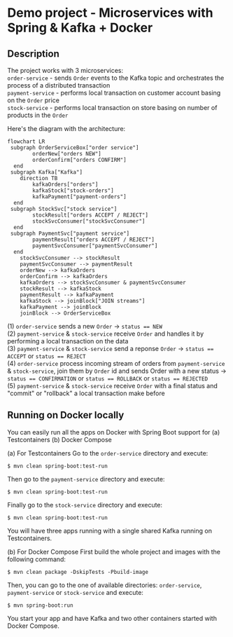 # Demo project - Microservices with Spring & Kafka + Docker

## Description
The project works with 3 microservices: \
`order-service` -  sends `Order` events to the Kafka topic and orchestrates the process of a distributed transaction \
`payment-service` - performs local transaction on customer account basing on the `Order` price \
`stock-service` - performs local transaction on store basing on number of products in the `Order`

Here's the diagram with the architecture:

``` mermaid
flowchart LR
 subgraph OrderServiceBox["order service"]
        orderNew["orders NEW"]
        orderConfirm["orders CONFIRM"]
  end
 subgraph Kafka["Kafka"]
    direction TB
        kafkaOrders["orders"]
        kafkaStock["stock-orders"]
        kafkaPayment["payment-orders"]
  end
 subgraph StockSvc["stock service"]
        stockResult["orders ACCEPT / REJECT"]
        stockSvcConsumer["stockSvcConsumer"]
  end
 subgraph PaymentSvc["payment service"]
        paymentResult["orders ACCEPT / REJECT"]
        paymentSvcConsumer["paymentSvcConsumer"]
  end
    stockSvcConsumer --> stockResult
    paymentSvcConsumer --> paymentResult
    orderNew --> kafkaOrders
    orderConfirm --> kafkaOrders
    kafkaOrders --> stockSvcConsumer & paymentSvcConsumer
    stockResult --> kafkaStock
    paymentResult --> kafkaPayment
    kafkaStock --> joinBlock["JOIN streams"]
    kafkaPayment --> joinBlock
    joinBlock --> OrderServiceBox
```

(1) `order-service` sends a new `Order` -> `status == NEW` \
(2) `payment-service` & `stock-service` receive `Order` and handles it by performing a local transaction on the data \
(3) `payment-service` & `stock-service` send a reponse `Order` -> `status == ACCEPT` or `status == REJECT` \
(4) `order-service` process incoming stream of orders from `payment-service` & `stock-service`, join them by `Order` id and sends Order with a new status -> `status == CONFIRMATION` or `status == ROLLBACK` or `status == REJECTED` \
(5) `payment-service` & `stock-service` receive `Order` with a final status and "commit" or "rollback" a local transaction make before

## Running on Docker locally
You can easily run all the apps on Docker with Spring Boot support for
(a) Testcontainers
(b) Docker Compose

(a) For Testcontainers
Go to the `order-service` directory and execute:
```shell
$ mvn clean spring-boot:test-run
```

Then go to the `payment-service` directory and execute:
```shell
$ mvn clean spring-boot:test-run
```

Finally go to the `stock-service` directory and execute:
```shell
$ mvn clean spring-boot:test-run
```

You will have three apps running with a single shared Kafka running on Testcontainers.

(b) For Docker Compose
First build the whole project and images with the following command:
```shell
$ mvn clean package -DskipTests -Pbuild-image
```

Then, you can go to the one of available directories: `order-service`, `payment-service` or `stock-service` and execute:
```shell
$ mvn spring-boot:run
```

You start your app and have Kafka and two other containers started with Docker Compose.